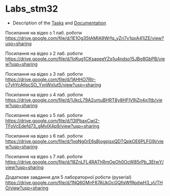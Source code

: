 ﻿# Labs_stm32

* Description of the [Tasks](https://docs.google.com/document/d/1-Kl8KhbAxvDBAobixiqNNd-idSW88mu0/edit) and [Documentation](https://drive.google.com/drive/folders/1SpAixbSvpvqeSxTfkd4dBbsDNLSF5h0e)

Поcилання на відео з 1 лаб. роботи
https://drive.google.com/file/d/1E1Og35tAMIA9Wrfq_yZri7v1qxA41jZE/view?usp=sharing

Поcилання на відео з 2 лаб. роботи
https://drive.google.com/file/d/1oKug1CKsapeeYZq1u4ndso15JBg8GbPB/view?usp=sharing

Поcилання на відео з 3 лаб. роботи
https://drive.google.com/file/d/1AHHO7Rlr-c7vhYcAtlscSO_YxnWxIut5/view?usp=sharing

Поcилання на відео з 4 лаб. роботи
https://drive.google.com/file/d/1JkcL79A2umuBHRT8y8HFIV9jZn4xj1tb/view?usp=sharing

Поcилання на відео з 5 лаб. роботи 
https://drive.google.com/file/d/13lPbaxCwi2-TFoVcEdefd73_gMvIX4p9/view?usp=sharing

Поcилання на відео з 6 лаб. роботи 
https://drive.google.com/file/d/1vqNg0rE6sBjogpjsxQDTQpkOE6PLFG9j/view?usp=sharing

Поcилання на відео з 7 лаб. роботи 
https://drive.google.com/file/d/18ZnLFL4RAThRmOeOh0OcW85rPb_3EtwY/view?usp=sharing

Додаткове завдання для 5 лабораторної роботи (pyserial)
https://drive.google.com/file/d/1NQ6GMnF67AUkOcGQfqWfRpdwH3_yUTHO/view?usp=sharing
